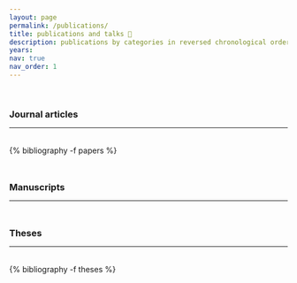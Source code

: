 ```yaml
---
layout: page
permalink: /publications/
title: publications and talks 📝
description: publications by categories in reversed chronological order. generated by jekyll-scholar.
years:
nav: true
nav_order: 1
---
```

<!-- _pages/publications.md -->
<div class="publications">

<a id="journal"><h3 style="margin-top: 3.3rem; margin-bottom: 0.3rem;"><b>Journal articles</b></h3></a>
<hr style="color: var(--global-text-color); height: 1px; margin-bottom: 2rem;">
{% bibliography -f papers %}

<a id="manuscripts"><h3 style="margin-top: 3rem; margin-bottom: 0.3rem;"><b>Manuscripts</b></h3></a>
<hr style="color: var(--global-text-color); height: 1px; margin-bottom: 2rem;">

<!-- <h2 class="year">Proceedings articles</h2><br><br> -->

<a id="theses"><h3 style="margin-top: 3rem; margin-bottom: 0.3rem;"><b>Theses</b></h3></a>
<hr style="color: var(--global-text-color); height: 1px; margin-bottom: 2rem;">
  
{% bibliography -f theses %}

</div>

<div class="publications">

